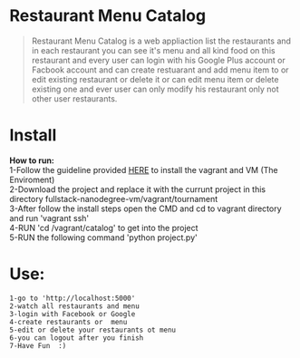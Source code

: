 # Restaurant Menu Catalog
>Restaurant Menu Catalog is a web appliaction list the restaurants and in each restaurant you 
can see it's menu and all kind food on this restaurant and every user can login with his 
Google Plus account or Facbook account and can create restuarant and add menu item to or edit 
existing restaurant or delete it or can edit menu item or delete existing one and ever user 
can only modify his restaurant only not other user restaurants.

# Install
<strong>How to run: <br></strong>
1-Follow the guideline provided [HERE](https://classroom.udacity.com/nanodegrees/nd004/parts/0041345405/modules/353202897075460/lessons/3423258756/concepts/14c72fe3-e3fe-4959-9c4b-467cf5b7c3a0#)
  to install the vagrant and VM (The Enviroment)<br>
2-Download the project and replace it with the currunt project in this directory fullstack-nanodegree-vm/vagrant/tournament<br>
3-After follow the install steps open the CMD and cd to vagrant directory and run 'vagrant ssh'<br>
4-RUN 'cd /vagrant/catalog' to get into the project<br>
5-RUN the following command 'python project.py'
# Use:

    1-go to 'http://localhost:5000'
    2-watch all restaurants and menu
    3-login with Facebook or Google
    4-create restaurants or  menu
    5-edit or delete your restaurants ot menu
    6-you can logout after you finish
    7-Have Fun  :)  

